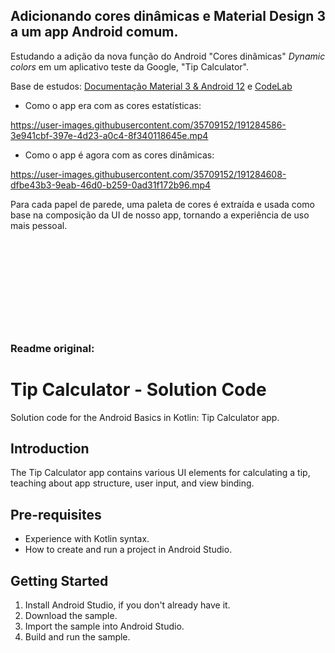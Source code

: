 ## Adicionando cores dinâmicas e Material Design 3 a um app Android comum.
Estudando a adição da nova função do Android "Cores dinâmicas" *Dynamic colors* em um aplicativo teste da Google, "Tip Calculator".

Base de estudos: [Documentação Material 3 & Android 12](https://m3.material.io/libraries/new-in-android-12) e [CodeLab](https://codelabs.developers.google.com/codelabs/apply-dynamic-color#0)

- Como o app era com as cores estatísticas:

https://user-images.githubusercontent.com/35709152/191284586-3e941cbf-397e-4d23-a0c4-8f340118645e.mp4


- Como o app é agora com as cores dinâmicas:

https://user-images.githubusercontent.com/35709152/191284608-dfbe43b3-9eab-46d0-b259-0ad31f172b96.mp4



Para cada papel de parede, uma paleta de cores é extraída e usada como base na composição da UI de nosso app, tornando a experiência de uso mais pessoal.

⠀⠀

⠀⠀

⠀⠀

⠀⠀

⠀⠀


### Readme original:
Tip Calculator - Solution Code
=================================

Solution code for the Android Basics in Kotlin: Tip Calculator app.


Introduction
------------
The Tip Calculator app contains various UI elements for calculating a tip,
teaching about app structure, user input, and view binding.


Pre-requisites
--------------
* Experience with Kotlin syntax.
* How to create and run a project in Android Studio.


Getting Started
---------------
1. Install Android Studio, if you don't already have it.
2. Download the sample.
3. Import the sample into Android Studio.
4. Build and run the sample.
